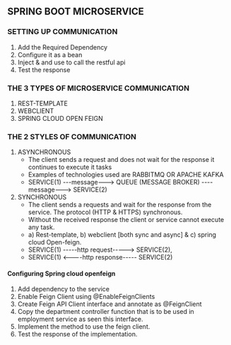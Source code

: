 ## SPRING BOOT MICROSERVICE 

### SETTING UP COMMUNICATION
1. Add the Required Dependency
2. Configure it as a bean 
3. Inject & and use to call the restful api
4. Test the response 

### THE 3 TYPES OF MICROSERVICE COMMUNICATION 
1. REST-TEMPLATE 
2. WEBCLIENT
3. SPRING CLOUD OPEN FEIGN 

### THE 2 STYLES OF COMMUNICATION
1. ASYNCHRONOUS 
    - The client sends a request and does not wait for the response it continues to execute it tasks
    - Examples of technologies used are RABBITMQ OR APACHE KAFKA
    - SERVICE(1) ---message---> QUEUE (MESSAGE BROKER) ----message---> SERVICE(2)
2. SYNCHRONOUS 
    - The client sends a requests and wait for the response from the service. The protocol (HTTP & HTTPS) synchronous.
    - Without the received response the client or service cannot execute any  task.
    - a) Rest-template, b) webclient [both sync and async] & c) spring cloud Open-feign.
    - SERVICE(1) -----http request-----> SERVICE(2),  
    - SERVICE(1) <----http response----- SERVICE(2)

#### Configuring Spring cloud openfeign
1. Add dependency to the service
2. Enable Feign Client using @EnableFeignClients
3. Create Feign API Client interface and annotate as @FeignClient
4. Copy the department controller function that is to be used in employment service as seen this interface.
4. Implement the method to use the feign client.
5. Test the response of the implementation.